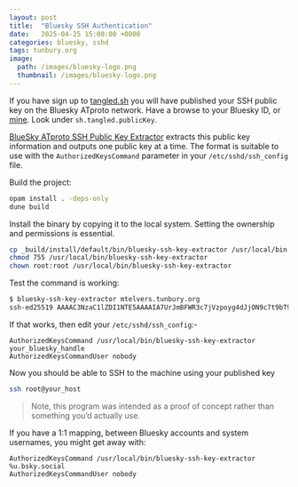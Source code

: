 ```yaml
---
layout: post
title:  "Bluesky SSH Authentication"
date:   2025-04-25 15:00:00 +0000
categories: bluesky, sshd
tags: tunbury.org
image:
  path: /images/bluesky-logo.png
  thumbnail: /images/bluesky-logo.png
---
```


If you have sign up to [tangled.sh](https://tangled.sh) you will have published your SSH public key on the Bluesky ATproto network.  Have a browse to your Bluesky ID, or [mine](https://www.atproto-browser.dev/at/did:plc:476rmswt6ji7uoxyiwjna3ti). Look under `sh.tangled.publicKey`.

[BlueSky ATproto SSH Public Key Extractor](https://github.com/mtelvers/bluesky-ssh-key-extractor.git) extracts this public key information and outputs one public key at a time. The format is suitable to use with the `AuthorizedKeysCommand` parameter in your `/etc/sshd/ssh_config` file.

Build the project:

```sh
opam install . -deps-only
dune build
```

Install the binary by copying it to the local system. Setting the ownership and permissions is essential.

```sh
cp _build/install/default/bin/bluesky-ssh-key-extractor /usr/local/bin
chmod 755 /usr/local/bin/bluesky-ssh-key-extractor
chown root:root /usr/local/bin/bluesky-ssh-key-extractor
```

Test the command is working:

```sh
$ bluesky-ssh-key-extractor mtelvers.tunbury.org
ssh-ed25519 AAAAC3NzaC1lZDI1NTE5AAAAIA7UrJmBFWR3c7jVzpoyg4dJjON9c7t9bT9acfrj6G7i mark.elvers@tunbury.org
```

If that works, then edit your `/etc/sshd/ssh_config`:-

```
AuthorizedKeysCommand /usr/local/bin/bluesky-ssh-key-extractor your_bluesky_handle
AuthorizedKeysCommandUser nobody
```

Now you should be able to SSH to the machine using your published key

```sh
ssh root@your_host
```

> Note, this program was intended as a proof of concept rather than something you’d actually use.

If you have a 1:1 mapping, between Bluesky accounts and system usernames, you might get away with:

```
AuthorizedKeysCommand /usr/local/bin/bluesky-ssh-key-extractor %u.bsky.social
AuthorizedKeysCommandUser nobody
```

